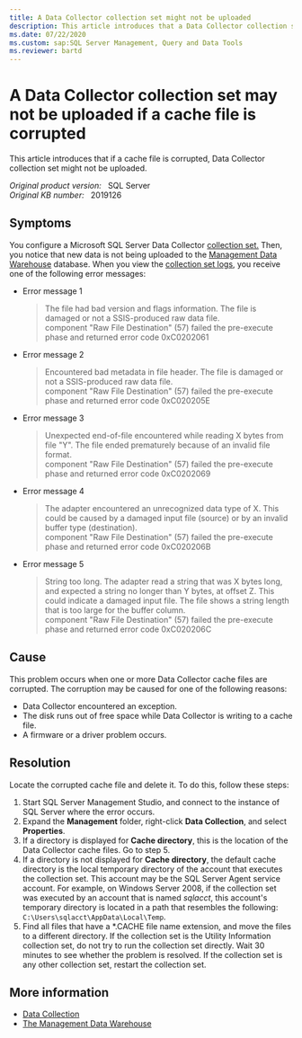 ```yaml
---
title: A Data Collector collection set might not be uploaded
description: This article introduces that a Data Collector collection set might not be uploaded if a cache file is corrupted.
ms.date: 07/22/2020
ms.custom: sap:SQL Server Management, Query and Data Tools
ms.reviewer: bartd
---
```

# A Data Collector collection set may not be uploaded if a cache file is corrupted

This article introduces that if a cache file is corrupted, Data Collector collection set might not be uploaded.

_Original product version:_ &nbsp;  SQL Server  
_Original KB number:_ &nbsp; 2019126

## Symptoms

You configure a Microsoft SQL Server Data Collector [collection set.](/previous-versions/sql/sql-server-2008-r2/bb677279(v=sql.105)) Then, you notice that new data is not being uploaded to the [Management Data Warehouse](/sql/relational-databases/data-collection/management-data-warehouse) database. When you view the [collection set logs](/sql/relational-databases/data-collection/view-collection-set-logs-sql-server-management-studio), you receive one of the following error messages:

- Error message 1

    > The file had bad version and flags information. The file is damaged or not a SSIS-produced raw data file.  
    component "Raw File Destination" (57) failed the pre-execute phase and returned error code 0xC0202061

- Error message 2

    > Encountered bad metadata in file header. The file is damaged or not a SSIS-produced raw data file.  
    component "Raw File Destination" (57) failed the pre-execute phase and returned error code 0xC020205E

- Error message 3

    > Unexpected end-of-file encountered while reading X bytes from file "Y". The file ended prematurely because of an invalid file format.  
    component "Raw File Destination" (57) failed the pre-execute phase and returned error code 0xC0202069

- Error message 4

    > The adapter encountered an unrecognized data type of X. This could be caused by a damaged input file (source) or by an invalid buffer type (destination).  
    component "Raw File Destination" (57) failed the pre-execute phase and returned error code 0xC020206B

- Error message 5

    > String too long. The adapter read a string that was X bytes long, and expected a string no longer than Y bytes, at offset Z. This could indicate a damaged input file. The file shows a string length that is too large for the buffer column.  
    component "Raw File Destination" (57) failed the pre-execute phase and returned error code 0xC020206C

## Cause

This problem occurs when one or more Data Collector cache files are corrupted. The corruption may be caused for one of the following reasons:

- Data Collector encountered an exception.
- The disk runs out of free space while Data Collector is writing to a cache file.
- A firmware or a driver problem occurs.

## Resolution

Locate the corrupted cache file and delete it. To do this, follow these steps:

1. Start SQL Server Management Studio, and connect to the instance of SQL Server where the error occurs.
2. Expand the **Management** folder, right-click **Data Collection**, and select **Properties**.
3. If a directory is displayed for **Cache directory**, this is the location of the Data Collector cache files. Go to step 5.
4. If a directory is not displayed for **Cache directory**, the default cache directory is the local temporary directory of the account that executes the collection set. This account may be the SQL Server Agent service account. For example, on Windows Server 2008, if the collection set was executed by an account that is named *sqlacct*, this account's temporary directory is located in a path that resembles the following: `C:\Users\sqlacct\AppData\Local\Temp`.
5. Find all files that have a *.CACHE file name extension, and move the files to a different directory. If the collection set is the Utility Information collection set, do not try to run the collection set directly. Wait 30 minutes to see whether the problem is resolved. If the collection set is any other collection set, restart the collection set.

## More information

- [Data Collection](/sql/relational-databases/data-collection/data-collection)
- [The Management Data Warehouse](/sql/relational-databases/data-collection/management-data-warehouse)
